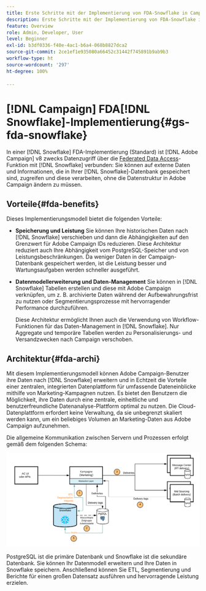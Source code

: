 ```yaml
---
title: Erste Schritte mit der Implementierung von FDA-Snowflake in Campaign
description: Erste Schritte mit der Implementierung von FDA-Snowflake in Campaign
feature: Overview
role: Admin, Developer, User
level: Beginner
exl-id: b3df0336-f40e-4ac1-b6a4-068b8827dca2
source-git-commit: 2ce1ef1e935080a66452c31442f745891b9ab9b3
workflow-type: ht
source-wordcount: '297'
ht-degree: 100%

---
```


# [!DNL Campaign] FDA[!DNL Snowflake]-Implementierung{#gs-fda-snowflake}

In einer [!DNL Snowflake] FDA-Implementierung (Standard) ist [!DNL Adobe Campaign] v8 zwecks Datenzugriff über die [Federated Data Access](../connect/fda.md)-Funktion mit [!DNL Snowflake] verbunden: Sie können auf externe Daten und Informationen, die in Ihrer [!DNL Snowflake]-Datenbank gespeichert sind, zugreifen und diese verarbeiten, ohne die Datenstruktur in Adobe Campaign ändern zu müssen.

## Vorteile{#fda-benefits}

Dieses Implementierungsmodell bietet die folgenden Vorteile:

* **Speicherung und Leistung**
Sie können Ihre historischen Daten nach [!DNL Snowflake] verschieben und dann die Abhängigkeiten auf den Grenzwert für Adobe Campaign IDs reduzieren. Diese Architektur reduziert auch Ihre Abhängigkeit vom PostgreSQL-Speicher und von Leistungsbeschränkungen. Da weniger Daten in der Campaign-Datenbank gespeichert werden, ist die Leistung besser und Wartungsaufgaben werden schneller ausgeführt.

* **Datenmodellerweiterung und Daten-Management**
Sie können in [!DNL Snowflake] Tabellen erstellen und diese mit Adobe Campaign verknüpfen, um z. B. archivierte Daten während der Aufbewahrungsfrist zu nutzen oder Segmentierungsprozesse mit hervorragender Performance durchzuführen.

   Diese Architektur ermöglicht Ihnen auch die Verwendung von Workflow-Funktionen für das Daten-Management in [!DNL Snowflake]. Nur Aggregate und temporäre Tabellen werden zu Personalisierungs- und Versandzwecken nach Campaign verschoben.


## Architektur{#fda-archi}

Mit diesem Implementierungsmodell können Adobe Campaign-Benutzer ihre Daten nach [!DNL Snowflake] erweitern und in Echtzeit die Vorteile einer zentralen, integrierten Datenplattform für umfassende Dateneinblicke mithilfe von Marketing-Kampagnen nutzen. Es bietet den Benutzern die Möglichkeit, ihre Daten durch eine zentrale, einheitliche und benutzerfreundliche Datenanalyse-Plattform optimal zu nutzen. Die Cloud-Datenplattform erfordert keine Verwaltung, da sie unbegrenzt skaliert werden kann, um ein beliebiges Volumen an Marketing-Daten aus Adobe Campaign aufzunehmen.

Die allgemeine Kommunikation zwischen Servern und Prozessen erfolgt gemäß dem folgenden Schema:

![](assets/fda-architecture.png)

PostgreSQL ist die primäre Datenbank und Snowflake ist die sekundäre Datenbank. Sie können Ihr Datenmodell erweitern und Ihre Daten in Snowflake speichern. Anschließend können Sie ETL, Segmentierung und Berichte für einen großen Datensatz ausführen und hervorragende Leistung erzielen.
